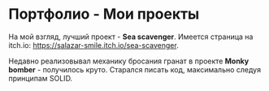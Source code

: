 # Портфолио - Мои проекты
На мой взгляд, лучший проект - **Sea scavenger**. Имеется страница на itch.io: https://salazar-smile.itch.io/sea-scavenger.

Недавно реализовывал механику бросания гранат в проекте **Monky bomber** - получилось круто. Старался писать код, максимально следуя принципам SOLID.
